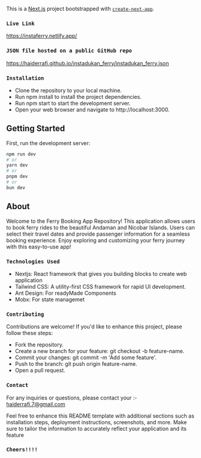 This is a [Next.js](https://nextjs.org/) project bootstrapped with [`create-next-app`](https://github.com/vercel/next.js/tree/canary/packages/create-next-app).

### `Live Link`
https://instaferry.netlify.app/

### `JSON file hosted on a public GitHub repo`
https://haiderrafi.github.io/instadukan_ferry/instadukan_ferry.json

### `Installation`
* Clone the repository to your local machine.
* Run npm install to install the project dependencies.
* Run npm start to start the development server.
* Open your web browser and navigate to http://localhost:3000.

## Getting Started

First, run the development server:

```bash
npm run dev
# or
yarn dev
# or
pnpm dev
# or
bun dev
```


## About 
Welcome to the Ferry Booking App Repository! This application allows users to book ferry rides to the beautiful Andaman and Nicobar Islands. Users can select their travel dates and provide passenger information for a seamless booking experience. Enjoy exploring and customizing your ferry journey with this easy-to-use app!

### `Technologies Used`
* Nextjs: React framework that gives you building blocks to create web application
* Tailwind CSS: A utility-first CSS framework for rapid UI development.
* Ant Design: For readyMade Components
* Mobx: For state managemet

### `Contributing`
Contributions are welcome! If you'd like to enhance this project, please follow these steps:

* Fork the repository.
* Create a new branch for your feature: git checkout -b feature-name.
* Commit your changes: git commit -m 'Add some feature'.
* Push to the branch: git push origin feature-name.
* Open a pull request.

### `Contact`
For any inquiries or questions, please contact your :- haiderrafi.7@gmail.com

Feel free to enhance this README template with additional sections such as installation steps, deployment instructions, screenshots, and more. Make sure to tailor the information to accurately reflect your application and its feature

### `Cheers!!!!`